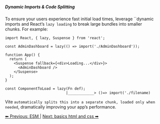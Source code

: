 ##### Dynamic Imports & Code Splitting
To ensure your users experience fast initial load times, leverage ``dynamic imports and React’s `lazy loading` to break large bundles into smaller chunks. For example:
```
import React, { lazy, Suspense } from 'react';

const AdminDashboard = lazy(() => import('./AdminDashboard'));

function App() {
  return (
    <Suspense fallback={<div>Loading...</div>}>
      <AdminDashboard />
    </Suspense>
  );
}
```
```
const ComponentToLoad = lazy(Fn def);
                            |____________> ()=> import('./filename)
```
Vite `automatically splits this into a separate chunk, loaded only when needed`, dramatically improving your app’s performance.

[⬅ Previous: ESM ](./06-esm-vs-cjs.md) | [Next:  basics html and css ➡](./08-basics-fed.md)